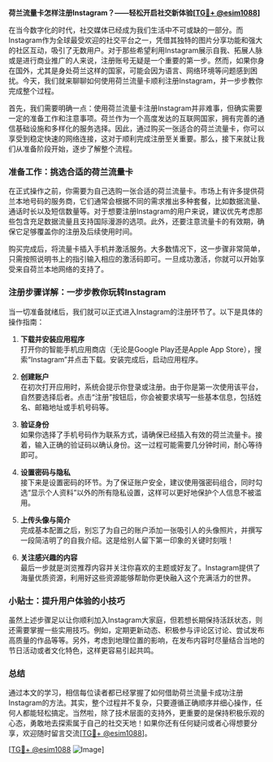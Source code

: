 **荷兰流量卡怎样注册Instagram？——轻松开启社交新体验[[TG💪+ @esim1088](https://t.me/s/esim1088)]**

在当今数字化的时代，社交媒体已经成为我们生活中不可或缺的一部分。而Instagram作为全球最受欢迎的社交平台之一，凭借其独特的图片分享功能和强大的社区互动，吸引了无数用户。对于那些希望利用Instagram展示自我、拓展人脉或是进行商业推广的人来说，注册账号无疑是一个重要的第一步。然而，如果你身在国外，尤其是身处荷兰这样的国家，可能会因为语言、网络环境等问题感到困扰。今天，我们就来聊聊如何使用荷兰流量卡顺利注册Instagram，并一步步教你完成整个过程。

首先，我们需要明确一点：使用荷兰流量卡注册Instagram并非难事，但确实需要一定的准备工作和注意事项。荷兰作为一个高度发达的互联网国家，拥有完善的通信基础设施和多样化的服务选择。因此，通过购买一张适合的荷兰流量卡，你可以享受到稳定快速的网络连接，这对于顺利完成注册至关重要。那么，接下来就让我们从准备阶段开始，逐步了解整个流程。

### 准备工作：挑选合适的荷兰流量卡

在正式操作之前，你需要为自己选购一张合适的荷兰流量卡。市场上有许多提供荷兰本地号码的服务商，它们通常会根据不同的需求推出多种套餐，比如数据流量、通话时长以及短信数量等。对于想要注册Instagram的用户来说，建议优先考虑那些包含充足数据流量且支持国际漫游的选项。此外，还要注意流量卡的有效期，确保它足够覆盖你的注册及后续使用时间。

购买完成后，将流量卡插入手机并激活服务。大多数情况下，这一步骤非常简单，只需按照说明书上的指引输入相应的激活码即可。一旦成功激活，你就可以开始享受来自荷兰本地网络的支持了。

### 注册步骤详解：一步步教你玩转Instagram

当一切准备就绪后，我们就可以正式进入Instagram的注册环节了。以下是具体的操作指南：

1. **下载并安装应用程序**  
   打开你的智能手机应用商店（无论是Google Play还是Apple App Store），搜索“Instagram”并点击下载。安装完成后，启动应用程序。

2. **创建账户**  
   在初次打开应用时，系统会提示你登录或注册。由于你是第一次使用该平台，自然要选择后者。点击“注册”按钮后，你会被要求填写一些基本信息，包括姓名、邮箱地址或手机号码等。

3. **验证身份**  
   如果你选择了手机号码作为联系方式，请确保已经插入有效的荷兰流量卡。接着，输入正确的验证码以确认身份。这一过程可能需要几分钟时间，耐心等待即可。

4. **设置密码与隐私**  
   接下来是设置密码的环节。为了保证账户安全，建议使用强密码组合，同时勾选“显示个人资料”以外的所有隐私设置，这样可以更好地保护个人信息不被滥用。

5. **上传头像与简介**  
   完成基本配置之后，别忘了为自己的账户添加一张吸引人的头像照片，并撰写一段简洁明了的自我介绍。这是给别人留下第一印象的关键时刻哦！

6. **关注感兴趣的内容**  
   最后一步就是浏览推荐内容并关注你喜欢的主题或好友了。Instagram提供了海量优质资源，利用好这些资源能够帮助你更快融入这个充满活力的世界。

### 小贴士：提升用户体验的小技巧

虽然上述步骤足以让你顺利加入Instagram大家庭，但若想长期保持活跃状态，则还需要掌握一些实用技巧。例如，定期更新动态、积极参与评论区讨论、尝试发布高质量的作品等等。另外，考虑到地理位置的影响，在发布内容时尽量结合当地的节日活动或者文化特色，这样更容易引起共鸣。

### 总结

通过本文的学习，相信每位读者都已经掌握了如何借助荷兰流量卡成功注册Instagram的方法。其实，整个过程并不复杂，只要遵循正确顺序并细心操作，任何人都能轻松搞定。当然啦，除了技术层面的支持外，更重要的是保持积极乐观的心态，勇敢地去探索属于自己的社交天地！如果你还有任何疑问或者心得想要分享，欢迎随时留言交流[[TG💪+ @esim1088](https://t.me/s/esim1088)]。

[[TG💪+ @esim1088](https://t.me/s/esim1088) ![Image](https://i.postimg.cc/4NQfJmqS/Snipaste-2025-05-13-00-14-12.png)]